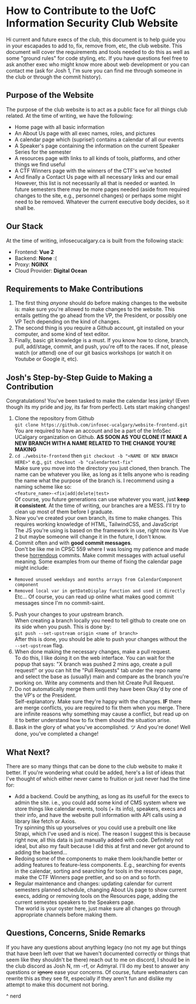 # How to Contribute to the UofC Information Security Club Website
Hi current and future execs of the club, this document is to help guide you in your escapades to add to, fix, remove from, etc, the club website. 
This document will cover the requirements and tools needed to do this as well as some "ground rules" for code styling, etc. If you have questions feel free
to ask another exec who might know more about web development or you can contact me (ask for Josh 1, I'm sure you can find me through someone in the club or
through the commit history). 

## Purpose of the Website
The purpose of the club website is to act as a public face for all things club related. At the time of writing, we have the following:  
* Home page with all basic information
* An About Us page with all exec names, roles, and pictures
* A calendar page which (suprise!) contains a calendar of all our events
* A Speaker's page containing the information on the current Speaker Series for the semester
* A resources page with links to all kinds of tools, platforms, and other things we find useful
* A CTF Winners page with the winners of the CTF's we've hosted
* And finally a Contact Us page with all necessary links and our email  
However, this list is not necessarily all that is needed or wanted. In future semesters there may be more pages needed (aside from required
changes to the site, e.g., personnel changes) or perhaps some might need to be removed. Whatever the current executive body decides, so it shall be.

## Our Stack
At the time of writing, infosecucalgary.ca is built from the following stack:
* Frontend: **Vue 2**
* Backend: **None** :(
* Proxy: **NGINX**
* Cloud Provider: **Digital Ocean**

## Requirements to Make Contributions
1. The first thing *anyone* should do before making changes to the website is: make sure you're allowed to make changes to the website. This entails
getting the go ahead from the VP, the President, or possibly one VP Tech depending on the kind of changes.
2. The second thing is you require a Github account, git installed on your computer, and some kind of text editor.
3. Finally, basic git knowledge is a must. If you know how to clone, branch, pull, add/stage, commit, and push, you're off to the races. If not, please 
watch (or attend) one of our git basics workshops (or watch it on Youtube or Google it, etc).

## Josh's Step-by-Step Guide to Making a Contribution
Congratulations! You've been tasked to make the calendar less janky! (Even though its my pride and joy, its far from perfect). Lets start making changes!
1. Clone the repository from Github  
`git clone https://github.com/infosec-ucalgary/website-frontend.git`  
You are required to have an account and be a part of the InfoSec UCalgary organization on Github. 
**AS SOON AS YOU CLONE IT MAKE A NEW BRANCH WITH A NAME RELATED TO THE CHANGE YOU'RE MAKING**
2. `cd ./website-frontend` then `git checkout -b "<NAME OF NEW BRANCH HERE>"` e.g., `git checkout -b "calendartext-fix"`  
Make sure you move into the directory you just cloned, then branch. The name can be whatever you like, as long as it tells anyone who is reading the name
what the purpose of the branch is. I recommend using a naming scheme like so:  
`<feature_name>-<fix|add|delete|test>`  
Of course, you future generations can use whatever you want, just **keep it consistent**. At the time of writing, our branches are a MESS. I'll try to clean
up most of them before I graduate.  
3. Now you've created your own branch, its time to make changes. This requires working knowledge of HTML, TailwindCSS, and JavaScript  
The JS you're using is based on the framework in use, right now its Vue 2 but maybe someone will change it in the future, I don't know. 
4. Commit often and with **good commit messages**.  
Don't be like me in CPSC 559 where I was losing my patience and made these [horrendous](https://github.com/jdjnovak/CPSC559_Project/commits/main) commits. 
Make commit messages with actual useful meaning. Some examples from our theme of fixing the calendar page might include:  
  * `Removed unused weekdays and months arrays from CalendarComponent component`
  * `Removed local var in getDateDisplay function and used it directly`  
Etc... Of course, you can read up online what makes good commit messages since I'm no commit-saint.
5. Push your changes to your upstream branch.  
When creating a branch locally you need to tell github to create one on its side when you push. This is done by:  
`git push --set-upstream origin <name of branch>`  
After this is done, you should be able to push your changes without the `--set-upstream` flag.
6. When done making the necessary changes, make a pull request.  
To do this, I like doing it on the web interface. You can wait for the popup that says: "X branch was pushed 2 mins ago, create a pull request!" or you can hit the 
"Pull Requests" tab under the repo name and select the base as (usually) main and compare as the branch you're working on. Write any comments and then hit Create
 Pull Request.
7. Do not automatically merge them until they have been Okay'd by one of the VP's or the President.  
Self-explanatory. Make sure they're happy with the changes. **IF** there are merge conflicts, you are required to fix them when you merge. There are infinite reasons 
why something may cause a conflict, but read up on it to better understand how to fix them should the situation arise.
8. Bask in the glory of what you've accomplished. ツ
And you're done! Well done, you've completed a change!

## What Next?
There are so many things that can be done to the club website to make it better. If you're wondering what could be added, here's a list of ideas that I've thought 
of which either never came to fruition or just never had the time for:
* Add a backend. Could be anything, as long as its usefull for the execs to admin the site. i.e., you could add some kind of CMS system where we store things like 
calendar events, tools (+ its info), speakers, execs and their info, and have the website pull information with API calls using a library like fetch or Axios.  
Try spinning this up yourselves or you could use a prebuilt one like Strapi, which I've used and is nice). The reason I suggest this is because right now, all this
data is just manually added with code. Definitely not ideal, but also my fault because I did this at first and never got around to adding the backend...
* Redoing some of the components to make them look/handle better or adding features to feature-less components. E.g., searching for events in the calendar, sorting 
and searching for tools in the resources page, make the CTF Winners page prettier, and so on and so forth.
* Regular maintenance and changes: updating calendar for current semesters planned schedule, changing About Us page to show current execs, adding or removing tools 
on the Resources page, adding the current semestes speakers to the Speakers page.  
The world is your oyster here, just make sure all changes go through appropriate channels before making them.

## Questions, Concerns, Snide Remarks
If you have any questions about anything legacy (no not my age but things that have been left over that we haven't documented correctly or things that seem like they 
shouldn't be there) reach out to me on discord, I should be in the club discord as Josh N, rm -rf, or Admyral. I'll do my best to answer any questions or ~~ignore~~ ease your 
concerns. Of course, future webmasters can rewrite this as they see fit, especially if they aren't fun and dislike my attempt to make this document not boring.

^ nerd

